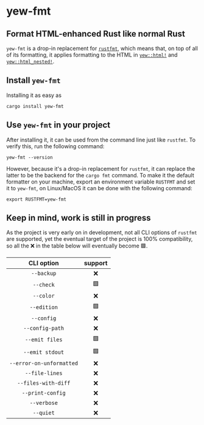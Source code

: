 # yew-fmt
## Format HTML-enhanced Rust like normal Rust
`yew-fmt` is a drop-in replacement for [`rustfmt`](https://github.com/rust-lang/rustfmt), which means that, on top of all of its formatting,
it applies formatting to the HTML in [`yew::html!`](https://docs.rs/yew/latest/yew/macro.html.html) and [`yew::html_nested!`](https://docs.rs/yew/latest/yew/macro.html_nested.html).

## Install `yew-fmt`
Installing it as easy as 
```console
cargo install yew-fmt
```

## Use `yew-fmt` in your project
After installing it, it can be used from the command line just like `rustfmt`.
To verify this, run the following command:
```console
yew-fmt --version
```

However, because it's a drop-in replacement for `rustfmt`, it can replace the latter to be
the backend for the `cargo fmt` command. To make it the default formatter on your machine,
export an environment variable `RUSTFMT` and set it to `yew-fmt`, on Linux/MacOS it can be done
with the following command:

```console
export RUSTFMT=yew-fmt
```

## Keep in mind, work is still in progress
As the project is very early on in development, not all CLI options of `rustfmt` are supported, yet the eventual target of the project is 100% compatibility, so all the ❌ in the table 
below will eventually become 🟩.

| CLI option | support |
|:--:|:--:|
| `--backup`               | ❌ |
| `--check`                | 🟩 |
| `--color`                | ❌ |
| `--edition`              | 🟩 |
| `--config`               | ❌ |
| `--config-path`          | ❌ |
| `--emit files`           | 🟩 |
| `--emit stdout`          | 🟩 |
| `--error-on-unformatted` | ❌ |
| `--file-lines`           | ❌ |
| `--files-with-diff`      | ❌ |
| `--print-config`         | ❌ |
| `--verbose`              | ❌ |
| `--quiet`                | ❌ |

